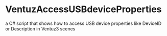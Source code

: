 VentuzAccessUSBdeviceProperties
===============================

a C# script that shows how to access USB device properties like DeviceID or Description in Ventuz3 scenes
